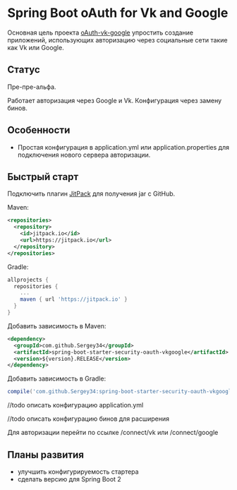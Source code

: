 # Spring Boot oAuth for Vk and Google

Основная цель проекта [oAuth-vk-google](https://github.com/Sergey34/spring-boot-starter-security-oauth-vkgoogle) упростить создание приложений, использующих авторизацию через социальные сети такие как Vk или Google.

## Статус ##
Пре-пре-альфа. 

Работает авторизация через Google и Vk. Конфигурация через замену бинов.


## Особенности ##

* Простая конфигурация в application.yml или application.properties для подключения нового сервера авторизации.

## Быстрый старт ##

Подключить плагин [JitPack](https://jitpack.io/) для получения jar с GitHub.

Maven:

```xml
<repositories>
  <repository>
    <id>jitpack.io</id>
    <url>https://jitpack.io</url>
  </repository>
</repositories>
```

Gradle:

```gradle
allprojects {
  repositories {
	...
	maven { url 'https://jitpack.io' }
  }
}
```

Добавить зависимость в Maven:

```xml
<dependency>
  <groupId>com.github.Sergey34</groupId>
  <artifactId>spring-boot-starter-security-oauth-vkgoogle</artifactId>
  <version>${version}.RELEASE</version>
</dependency>
```

Добавить зависимость в Gradle:

```gradle
compile('com.github.Sergey34:spring-boot-starter-security-oauth-vkgoogle:0.0.1-RELEASE-SNAPSHOT')
```

//todo описать конфигурацию application.yml

//todo описать конфигурацию бинов для расширения

Для авторизации перейти по ссылке /connect/vk или /connect/google

## Планы развития ##

* улучшить конфигурируемость стартера
* сделать версию для Spring Boot 2

